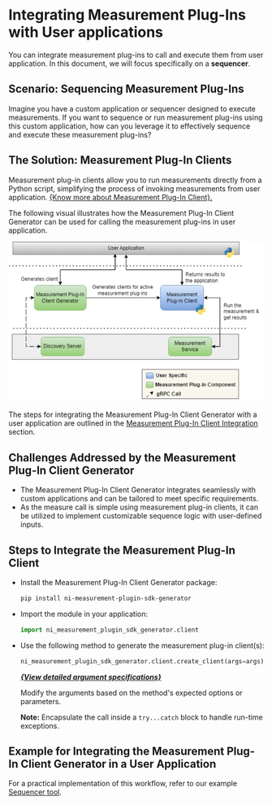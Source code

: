 # Integrating Measurement Plug-Ins with User applications

You can integrate measurement plug-ins to call and execute them from user application. In this document, we will focus specifically on a **sequencer**.

## Scenario: Sequencing Measurement Plug-Ins

Imagine you have a custom application or sequencer designed to execute measurements. If you want to sequence or run measurement plug-ins using this custom application, how can you leverage it to effectively sequence and execute these measurement plug-ins?

## The Solution: Measurement Plug-In Clients

Measurement plug-in clients allow you to run measurements directly from a Python script, simplifying the process of invoking measurements from user application. [{Know more about Measurement Plug-In Client}.]({link_to_measurement_plugin_client})

The following visual illustrates how the Measurement Plug-In Client Generator can be used for calling the measurement plug-ins in user application.

![Measurement-clients-workflow](/docs/images/measurement-clients-workflow.PNG)

The steps for integrating the Measurement Plug-In Client Generator with a user application are outlined in the [Measurement Plug-In Client Integration](#steps-to-integrate-the-measurement-plug-in-client) section.

## Challenges Addressed by the Measurement Plug-In Client Generator

- The Measurement Plug-In Client Generator integrates seamlessly with custom applications and can be tailored to meet specific requirements.
- As the measure call is simple using measurement plug-in clients, it can be utilized to implement customizable sequence logic with user-defined inputs.

## Steps to Integrate the Measurement Plug-In Client

- Install the Measurement Plug-In Client Generator package:

  ```bash
  pip install ni-measurement-plugin-sdk-generator
  ```

- Import the module in your application:

  ```python
  import ni_measurement_plugin_sdk_generator.client
  ```

- Use the following method to generate the measurement plug-in client(s):

  ```python
  ni_measurement_plugin_sdk_generator.client.create_client(args=args)
  ```

    ***[{View detailed argument specifications}](link_for_argument_details_in_client_generator)***

    Modify the arguments based on the method's expected options or parameters.

  **Note:** Encapsulate the call inside a `try...catch` block to handle run-time exceptions.

## Example for Integrating the Measurement Plug-In Client Generator in a User Application

For a practical implementation of this workflow, refer to our example [Sequencer tool](/README.md).
